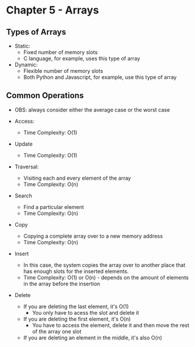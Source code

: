 # Chapter 5 - Arrays

## Types of Arrays
* Static:
  * Fixed number of memory slots
  * C language, for example, uses this type of array
* Dynamic:
  * Flexible number of memory slots
  * Both Python and Javascript, for example, use this type of array 

## Common Operations
* OBS: always consider either the average case or the worst case
* Access:
  * Time Complexity: O(1)

* Update
  * Time Complexity: O(1)

* Traversal:
  * Visiting each and every element of the array
  * Time Complexity: O(n)

* Search
  * Find a particular element
  * Time Complexity: O(n)

* Copy
  * Copying a complete array over to a new memory address
  * Time Complexity: O(n)

* Insert
  * In this case, the system copies the array over to another place that has enough slots for the inserted elements.
  * Time Complexity: O(1) or O(n) - depends on the amount of elements in the array before the insertion

* Delete
  * If you are deleting the last element, it's O(1)
    * You only have to acess the slot and delete it
  * If you are deleting the first element, it's O(n)
    * You have to access the element, delete it and then move the rest of the array one slot 
  * If you are deleting an element in the middle, it's also O(n)